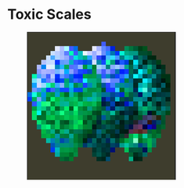 # Toxic Scales

<figure><img src="../../../.gitbook/assets/image (58).png" alt=""><figcaption></figcaption></figure>
